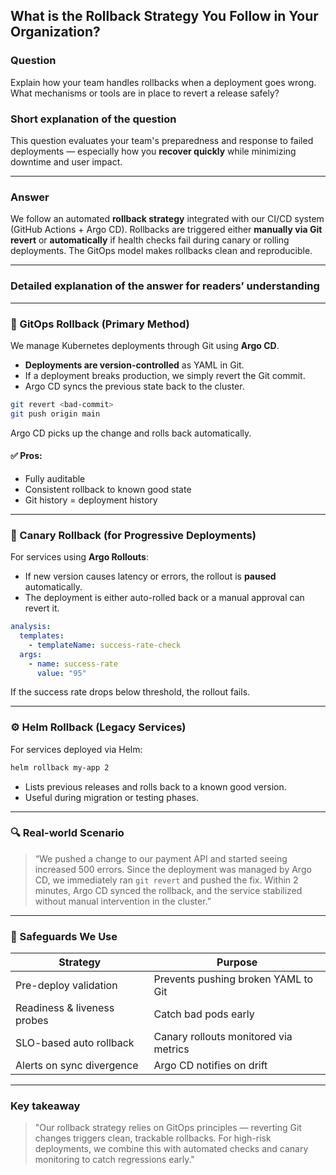 ## What is the Rollback Strategy You Follow in Your Organization?

### Question  
Explain how your team handles rollbacks when a deployment goes wrong. What mechanisms or tools are in place to revert a release safely?

### Short explanation of the question  
This question evaluates your team's preparedness and response to failed deployments — especially how you **recover quickly** while minimizing downtime and user impact.

---

### Answer  
We follow an automated **rollback strategy** integrated with our CI/CD system (GitHub Actions + Argo CD). Rollbacks are triggered either **manually via Git revert** or **automatically** if health checks fail during canary or rolling deployments. The GitOps model makes rollbacks clean and reproducible.

---

### Detailed explanation of the answer for readers’ understanding

---

### 🔁 GitOps Rollback (Primary Method)

We manage Kubernetes deployments through Git using **Argo CD**.

- **Deployments are version-controlled** as YAML in Git.
- If a deployment breaks production, we simply revert the Git commit.
- Argo CD syncs the previous state back to the cluster.

```bash
git revert <bad-commit>
git push origin main
```

Argo CD picks up the change and rolls back automatically.

#### ✅ Pros:
- Fully auditable
- Consistent rollback to known good state
- Git history = deployment history

---

### 🧪 Canary Rollback (for Progressive Deployments)

For services using **Argo Rollouts**:

- If new version causes latency or errors, the rollout is **paused** automatically.
- The deployment is either auto-rolled back or a manual approval can revert it.

```yaml
analysis:
  templates:
    - templateName: success-rate-check
  args:
    - name: success-rate
      value: "95"
```

If the success rate drops below threshold, the rollout fails.

---

### ⚙️ Helm Rollback (Legacy Services)

For services deployed via Helm:

```bash
helm rollback my-app 2
```

- Lists previous releases and rolls back to a known good version.
- Useful during migration or testing phases.

---

### 🔍 Real-world Scenario

> “We pushed a change to our payment API and started seeing increased 500 errors. Since the deployment was managed by Argo CD, we immediately ran `git revert` and pushed the fix. Within 2 minutes, Argo CD synced the rollback, and the service stabilized without manual intervention in the cluster.”

---

### 🔐 Safeguards We Use

| Strategy                      | Purpose                                |
|------------------------------|----------------------------------------|
| Pre-deploy validation         | Prevents pushing broken YAML to Git   |
| Readiness & liveness probes   | Catch bad pods early                   |
| SLO-based auto rollback       | Canary rollouts monitored via metrics |
| Alerts on sync divergence     | Argo CD notifies on drift              |

---

### Key takeaway  

> "Our rollback strategy relies on GitOps principles — reverting Git changes triggers clean, trackable rollbacks. For high-risk deployments, we combine this with automated checks and canary monitoring to catch regressions early."
